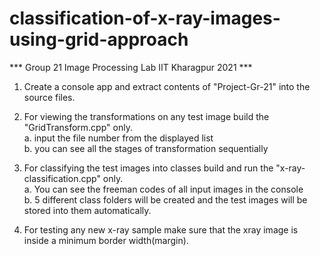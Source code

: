 # classification-of-x-ray-images-using-grid-approach

*** Group 21 Image Processing Lab IIT Kharagpur 2021 ***


1. Create a console app and extract contents of "Project-Gr-21" into the source files.

2. For viewing the transformations on any test image build the "GridTransform.cpp" only. </br>
	a. input the file number from the displayed list </br>
	b. you can see all the stages of transformation sequentially

3. For classifying the test images into classes build and run the "x-ray-classification.cpp" only.</br>
	a. You can see the freeman codes of all input images in the console</br>
	b. 5 different class folders will be created and the test images will be stored into them automatically.

4. For testing any new x-ray sample make sure that the xray image is inside a minimum border width(margin).
